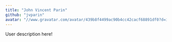 ```yaml
---
title: "John Vincent Parin"
github: "jvparin"
avatar: "//www.gravatar.com/avatar/439b8f4499ac90b4cc42cacf68891df0?d=identicon"
---
```


User description here!
